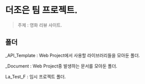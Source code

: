 # 더조은 팀 프로젝트.
>주제 : 영화 리뷰 사이트.

## 폴더
_API_Template : Web Project에서 사용할 라이브러리들을 모아둔 폴더.

_Document : Web Project중 발생하는 문서를 모아둔 폴더.

La_Test_F : 임시 프로젝트 폴더.
